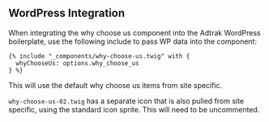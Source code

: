 ## WordPress Integration

When integrating the why choose us component into the Adtrak WordPress boilerplate, use the following include to pass WP data into the component:

```
{% include "_components/why-choose-us.twig" with {
  whyChooseUs: options.why_choose_us
} %}
```

This will use the default why choose us items from site specific.

`why-choose-us-02.twig` has a separate icon that is also pulled from site specific, using the standard icon sprite. This will need to be uncommented.